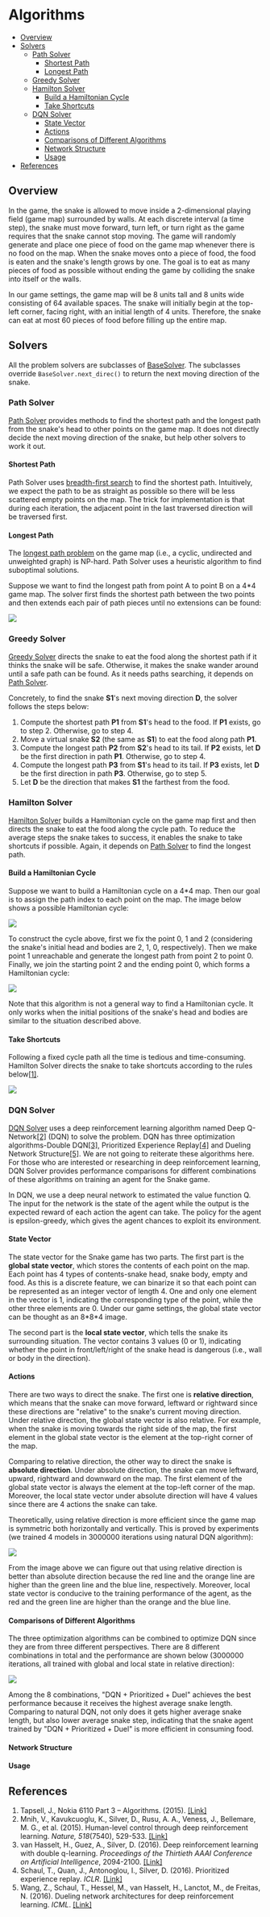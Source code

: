 # Algorithms

<!-- TOC -->

- [Overview](#overview)
- [Solvers](#solvers)
    - [Path Solver](#path-solver)
        - [Shortest Path](#shortest-path)
        - [Longest Path](#longest-path)
    - [Greedy Solver](#greedy-solver)
    - [Hamilton Solver](#hamilton-solver)
        - [Build a Hamiltonian Cycle](#build-a-hamiltonian-cycle)
        - [Take Shortcuts](#take-shortcuts)
    - [DQN Solver](#dqn-solver)
        - [State Vector](#state-vector)
        - [Actions](#actions)
        - [Comparisons of Different Algorithms](#comparisons-of-different-algorithms)
        - [Network Structure](#network-structure)
        - [Usage](#usage)
- [References](#references)

<!-- /TOC -->

<a id="markdown-overview" name="overview"></a>
## Overview

In the game, the snake is allowed to move inside a 2-dimensional playing field (game map) surrounded by walls. At each discrete interval (a time step), the snake must move forward, turn left, or turn right as the game requires that the snake cannot stop moving. The game will randomly generate and place one piece of food on the game map whenever there is no food on the map. When the snake moves onto a piece of food, the food is eaten and the snake's length grows by one. The goal is to eat as many pieces of food as possible without ending the game by colliding the snake into itself or the walls.

In our game settings, the game map will be 8 units tall and 8 units wide consisting of 64 available spaces. The snake will initially begin at the top-left corner, facing right, with an initial length of 4 units. Therefore, the snake can eat at most 60 pieces of food before filling up the entire map.

<a id="markdown-solvers" name="solvers"></a>
## Solvers

All the problem solvers are subclasses of [BaseSolver][src-basesolver]. The subclasses override `BaseSolver.next_direc()` to return the next moving direction of the snake.

<a id="markdown-path-solver" name="path-solver"></a>
### Path Solver

[Path Solver][src-pathsolver] provides methods to find the shortest path and the longest path from the snake's head to other points on the game map. It does not directly decide the next moving direction of the snake, but help other solvers to work it out.

<a id="markdown-shortest-path" name="shortest-path"></a>
#### Shortest Path

Path Solver uses [breadth-first search][wiki-bfs] to find the shortest path. Intuitively, we expect the path to be as straight as possible so there will be less scattered empty points on the map. The trick for implementation is that during each iteration, the adjacent point in the last traversed direction will be traversed first.

<a id="markdown-longest-path" name="longest-path"></a>
#### Longest Path

The [longest path problem][wiki-longest-path] on the game map (i.e., a cyclic, undirected and unweighted graph) is NP-hard. Path Solver uses a heuristic algorithm to find suboptimal solutions.

Suppose we want to find the longest path from point A to point B on a 4*4 game map. The solver first finds the shortest path between the two points and then extends each pair of path pieces until no extensions can be found:

![][img-build-longest]

<a id="markdown-greedy-solver" name="greedy-solver"></a>
### Greedy Solver

[Greedy Solver][src-greedysolver] directs the snake to eat the food along the shortest path if it thinks the snake will be safe. Otherwise, it makes the snake wander around until a safe path can be found. As it needs paths searching, it depends on [Path Solver](#path-solver).

Concretely, to find the snake **S1**'s next moving direction **D**, the solver follows the steps below:

1. Compute the shortest path **P1** from **S1**'s head to the food. If **P1** exists, go to step 2. Otherwise, go to step 4.
2. Move a virtual snake **S2** (the same as **S1**) to eat the food along path **P1**.
3. Compute the longest path **P2** from **S2**'s head to its tail. If **P2** exists, let **D** be the first direction in path **P1**. Otherwise, go to step 4.
4. Compute the longest path **P3** from **S1**'s head to its tail. If **P3** exists, let **D** be the first direction in path **P3**. Otherwise, go to step 5.
5. Let **D** be the direction that makes **S1** the farthest from the food.

<a id="markdown-hamilton-solver" name="hamilton-solver"></a>
### Hamilton Solver

[Hamilton Solver][src-hamiltonsolver] builds a Hamiltonian cycle on the game map first and then directs the snake to eat the food along the cycle path. To reduce the average steps the snake takes to success, it enables the snake to take shortcuts if possible. Again, it depends on [Path Solver](#path-solver) to find the longest path.

<a id="markdown-build-a-hamiltonian-cycle" name="build-a-hamiltonian-cycle"></a>
#### Build a Hamiltonian Cycle

Suppose we want to build a Hamiltonian cycle on a 4*4 map. Then our goal is to assign the path index to each point on the map. The image below shows a possible Hamiltonian cycle:

![][img-hamilton-cycle]

To construct the cycle above, first we fix the point 0, 1 and 2 (considering the snake's initial head and bodies are 2, 1, 0, respectively). Then we make point 1 unreachable and generate the longest path from point 2 to point 0. Finally, we join the starting point 2 and the ending point 0, which forms a Hamiltonian cycle:

![][img-build-hamilton]

Note that this algorithm is not a general way to find a Hamiltonian cycle. It only works when the initial positions of the snake's head and bodies are similar to the situation described above.

<a id="markdown-take-shortcuts" name="take-shortcuts"></a>
#### Take Shortcuts

Following a fixed cycle path all the time is tedious and time-consuming. Hamilton Solver directs the snake to take shortcuts according to the rules below[[1]][ref-shortcuts].

![][img-take-shortcuts]

<a id="markdown-dqn-solver" name="dqn-solver"></a>
### DQN Solver

[DQN Solver][src-dqnsolver] uses a deep reinforcement learning algorithm named Deep Q-Network[[2]][ref-dqn] (DQN) to solve the problem. DQN has three optimization algorithms-Double DQN[[3]][ref-ddqn], Prioritized Experience Replay[[4]][ref-pri] and Dueling Network Structure[[5]][ref-duel]. We are not going to reiterate these algorithms here. For those who are interested or researching in deep reinforcement learning, DQN Solver provides performance comparisons for different combinations of these algorithms on training an agent for the Snake game.

In DQN, we use a deep neural network to estimated the value function Q. The input for the network is the state of the agent while the output is the expected reward of each action the agent can take. The policy for the agent is epsilon-greedy, which gives the agent chances to exploit its environment.

<a id="markdown-state-vector" name="state-vector"></a>
#### State Vector

The state vector for the Snake game has two parts. The first part is the **global state vector**, which stores the contents of each point on the map. Each point has 4 types of contents-snake head, snake body, empty and food. As this is a discrete feature, we can binarize it so that each point can be represented as an integer vector of length 4. One and only one element in the vector is 1, indicating the corresponding type of the point, while the other three elements are 0. Under our game settings, the global state vector can be thought as an 8\*8\*4 image.

The second part is the **local state vector**, which tells the snake its surrounding situation. The vector contains 3 values (0 or 1), indicating whether the point in front/left/right of the snake head is dangerous (i.e., wall or body in the direction).

<a id="markdown-actions" name="actions"></a>
#### Actions

There are two ways to direct the snake. The first one is **relative direction**, which means that the snake can move forward, leftward or rightward since these directions are "relative" to the snake's current moving direction. Under relative direction, the global state vector is also relative. For example, when the snake is moving towards the right side of the map, the first element in the global state vector is the element at the top-right corner of the map.

Comparing to relative direction, the other way to direct the snake is **absolute direction**. Under absolute direction, the snake can move leftward, upward, rightward and downward on the map. The first element of the global state vector is always the element at the top-left corner of the map. Moreover, the local state vector under absolute direction will have 4 values since there are 4 actions the snake can take.

Theoretically, using relative direction is more efficient since the game map is symmetric both horizontally and vertically. This is proved by experiments (we trained 4 models in 3000000 iterations using natural DQN algorithm):

![][img-dqn-4-legends]

From the image above we can figure out that using relative direction is better than absolute direction because the red line and the orange line are higher than the green line and the blue line, respectively. Moreover, local state vector is conducive to the training performance of the agent, as the red and the green line are higher than the orange and the blue line.

<a id="markdown-comparisons-of-different-algorithms" name="comparisons-of-different-algorithms"></a>
#### Comparisons of Different Algorithms

The three optimization algorithms can be combined to optimize DQN since they are from three different perspectives. There are 8 different combinations in total and the performance are shown below (3000000 iterations, all trained with global and local state in relative direction):

![][img-dqn-8-legends]

Among the 8 combinations, "DQN + Prioritized + Duel" achieves the best performance because it receives the highest average snake length. Comparing to natural DQN, not only does it gets higher average snake length, but also lower average snake step, indicating that the snake agent trained by "DQN + Prioritized + Duel" is more efficient in consuming food.

<a id="markdown-network-structure" name="network-structure"></a>
#### Network Structure

<a id="markdown-usage" name="usage"></a>
#### Usage

<a id="markdown-references" name="references"></a>
## References

1. Tapsell, J., Nokia 6110 Part 3 – Algorithms. (2015). [[Link]][ref-shortcuts]
2. Mnih, V., Kavukcuoglu, K., Silver, D., Rusu, A. A., Veness, J., Bellemare, M. G., et al. (2015). Human-level control through deep reinforcement learning. *Nature, 518*(7540), 529-533. [[Link]][ref-dqn]
3. van Hasselt, H., Guez, A., Silver, D. (2016). Deep reinforcement learning with double q-learning. *Proceedings of the Thirtieth AAAI Conference on Artificial Intelligence*, 2094-2100. [[Link]][ref-ddqn]
4. Schaul, T., Quan, J., Antonoglou, I., Silver, D. (2016). Prioritized experience replay. *ICLR*. [[Link]][ref-pri]
5. Wang, Z., Schaul, T., Hessel, M., van Hasselt, H., Lanctot, M., de Freitas, N. (2016). Dueling network architectures for deep reinforcement learning. *ICML*. [[Link]][ref-duel]


[wiki-bfs]: https://en.wikipedia.org/wiki/Breadth-first_search
[wiki-longest-path]: https://en.wikipedia.org/wiki/Longest_path_problem

[src-basesolver]: ../snake/solver/base.py
[src-pathsolver]: ../snake/solver/path.py
[src-greedysolver]: ../snake/solver/greedy.py
[src-hamiltonsolver]: ../snake/solver/hamilton.py
[src-dqnsolver]: ../snake/solver/dqn/__init__.py

[img-build-longest]: ./images/build_longest.png
[img-hamilton-cycle]: ./images/hamilton_cycle.png
[img-build-hamilton]: ./images/build_hamilton.png
[img-take-shortcuts]: ./images/take_shortcuts.png

[img-dqn-4-legends]: ./images/graph_dqn_4_legends.png
[img-dqn-8-legends]: ./images/graph_dqn_8_legends.png

[ref-shortcuts]: https://johnflux.com/2015/05/02/nokia-6110-part-3-algorithms/
[ref-dqn]: https://www.nature.com/articles/nature14236
[ref-ddqn]: https://arxiv.org/abs/1509.06461
[ref-pri]: https://arxiv.org/abs/1511.05952
[ref-duel]: https://arxiv.org/abs/1511.06581

